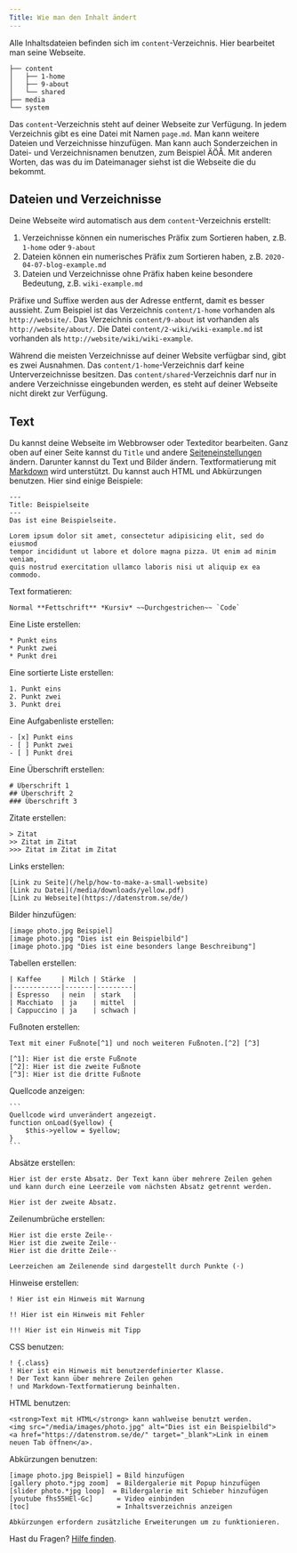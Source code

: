 ```yaml
---
Title: Wie man den Inhalt ändert
---
```

Alle Inhaltsdateien befinden sich im `content`-Verzeichnis. Hier bearbeitet man seine Webseite. 

    ├── content
    │   ├── 1-home
    │   ├── 9-about
    │   └── shared
    ├── media
    └── system

Das `content`-Verzeichnis steht auf deiner Webseite zur Verfügung. In jedem Verzeichnis gibt es eine Datei mit Namen `page.md`. Man kann weitere Dateien und Verzeichnisse hinzufügen. Man kann auch Sonderzeichen in Datei- und Verzeichnisnamen benutzen, zum Beispiel ÄÖÅ. Mit anderen Worten, das was du im Dateimanager siehst ist die Webseite die du bekommt.

## Dateien und Verzeichnisse

Deine Webseite wird automatisch aus dem `content`-Verzeichnis erstellt:

1. Verzeichnisse können ein numerisches Präfix zum Sortieren haben, z.B. `1-home` oder `9-about`
2. Dateien können ein numerisches Präfix zum Sortieren haben, z.B. `2020-04-07-blog-example.md`
3. Dateien und Verzeichnisse ohne Präfix haben keine besondere Bedeutung, z.B. `wiki-example.md`

Präfixe und Suffixe werden aus der Adresse entfernt, damit es besser aussieht. Zum Beispiel ist das Verzeichnis `content/1-home` vorhanden als `http://website/`. Das Verzeichnis `content/9-about` ist vorhanden als `http://website/about/`. Die Datei `content/2-wiki/wiki-example.md` ist vorhanden als `http://website/wiki/wiki-example`.

Während die meisten Verzeichnisse auf deiner Website verfügbar sind, gibt es zwei Ausnahmen. Das `content/1-home`-Verzeichnis darf keine Unterverzeichnisse besitzen. Das `content/shared`-Verzeichnis darf nur in andere Verzeichnisse eingebunden werden, es steht auf deiner Webseite nicht direkt zur Verfügung.

## Text

Du kannst deine Webseite im Webbrowser oder Texteditor bearbeiten. Ganz oben auf einer Seite kannst du `Title` und andere [Seiteneinstellungen](how-to-change-the-system#seiteneinstellungen) ändern. Darunter kannst du Text und Bilder ändern. Textformatierung mit [Markdown](https://github.com/datenstrom/yellow-extensions/tree/master/source/markdown/README-de.md) wird unterstützt. Du kannst auch HTML und Abkürzungen benutzen. Hier sind einige Beispiele:

    ---
    Title: Beispielseite
    ---
    Das ist eine Beispielseite.

    Lorem ipsum dolor sit amet, consectetur adipisicing elit, sed do eiusmod 
    tempor incididunt ut labore et dolore magna pizza. Ut enim ad minim veniam, 
    quis nostrud exercitation ullamco laboris nisi ut aliquip ex ea commodo.

Text formatieren:

    Normal **Fettschrift** *Kursiv* ~~Durchgestrichen~~ `Code`

Eine Liste erstellen:

    * Punkt eins
    * Punkt zwei
    * Punkt drei

Eine sortierte Liste erstellen:

    1. Punkt eins
    2. Punkt zwei
    3. Punkt drei

Eine Aufgabenliste erstellen:

    - [x] Punkt eins
    - [ ] Punkt zwei
    - [ ] Punkt drei

Eine Überschrift erstellen:

    # Überschrift 1
    ## Überschrift 2
    ### Überschrift 3

Zitate erstellen:

    > Zitat
    >> Zitat im Zitat
    >>> Zitat im Zitat im Zitat

Links erstellen:

    [Link zu Seite](/help/how-to-make-a-small-website)
    [Link zu Datei](/media/downloads/yellow.pdf)
    [Link zu Webseite](https://datenstrom.se/de/)

Bilder hinzufügen:

    [image photo.jpg Beispiel]
    [image photo.jpg "Dies ist ein Beispielbild"]
    [image photo.jpg "Dies ist eine besonders lange Beschreibung"]

Tabellen erstellen:

    | Kaffee     | Milch | Stärke  |
    |------------|-------|---------|
    | Espresso   | nein  | stark   |
    | Macchiato  | ja    | mittel  |
    | Cappuccino | ja    | schwach |

Fußnoten erstellen:

    Text mit einer Fußnote[^1] und noch weiteren Fußnoten.[^2] [^3]
    
    [^1]: Hier ist die erste Fußnote
    [^2]: Hier ist die zweite Fußnote
    [^3]: Hier ist die dritte Fußnote

Quellcode anzeigen:

    ```
    Quellcode wird unverändert angezeigt.
    function onLoad($yellow) {
        $this->yellow = $yellow;
    }
    ```

Absätze erstellen:

    Hier ist der erste Absatz. Der Text kann über mehrere Zeilen gehen
    und kann durch eine Leerzeile vom nächsten Absatz getrennt werden.

    Hier ist der zweite Absatz.

Zeilenumbrüche erstellen:

    Hier ist die erste Zeile⋅⋅
    Hier ist die zweite Zeile⋅⋅
    Hier ist die dritte Zeile⋅⋅
    
    Leerzeichen am Zeilenende sind dargestellt durch Punkte (⋅)

Hinweise erstellen:

    ! Hier ist ein Hinweis mit Warnung
    
    !! Hier ist ein Hinweis mit Fehler
    
    !!! Hier ist ein Hinweis mit Tipp

CSS benutzen:

    ! {.class}
    ! Hier ist ein Hinweis mit benutzerdefinierter Klasse.
    ! Der Text kann über mehrere Zeilen gehen
    ! und Markdown-Textformatierung beinhalten.

HTML benutzen:

    <strong>Text mit HTML</strong> kann wahlweise benutzt werden.
    <img src="/media/images/photo.jpg" alt="Dies ist ein Beispielbild">
    <a href="https://datenstrom.se/de/" target="_blank">Link in einem neuen Tab öffnen</a>.

Abkürzungen benutzen:

    [image photo.jpg Beispiel] = Bild hinzufügen
    [gallery photo.*jpg zoom]  = Bildergalerie mit Popup hinzufügen
    [slider photo.*jpg loop]  = Bildergalerie mit Schieber hinzufügen
    [youtube fhs55HEl-Gc]      = Video einbinden
    [toc]                      = Inhaltsverzeichnis anzeigen

    Abkürzungen erfordern zusätzliche Erweiterungen um zu funktionieren.

Hast du Fragen? [Hilfe finden](.).
